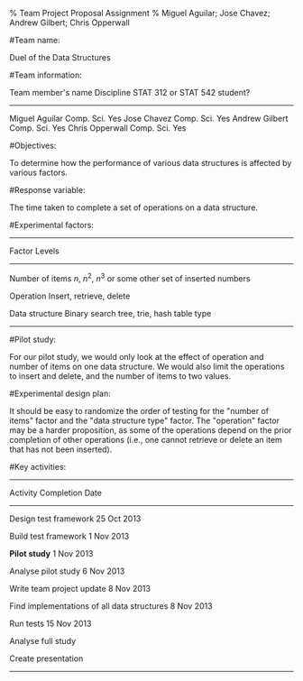 % Team Project Proposal Assignment
% Miguel Aguilar; Jose Chavez; Andrew Gilbert; Chris Opperwall

#Team name:

Duel of the Data Structures

#Team information:

Team member's name  Discipline  STAT 312 or STAT 542 student?
------------------  ----------  -----------------------------
Miguel Aguilar      Comp. Sci.  Yes
Jose Chavez         Comp. Sci.  Yes
Andrew Gilbert      Comp. Sci.  Yes
Chris Opperwall     Comp. Sci.  Yes

#Objectives:

To determine how the performance of various data structures is affected by
various factors.

#Response variable:

The time taken to complete a set of operations on a data structure.

#Experimental factors:

---------------------------------------------------------------
Factor            Levels
---------------   ---------------------------------------------
Number of items   $n$, $n^2$, $n^3$ or some other set of
inserted          numbers

Operation         Insert, retrieve, delete

Data structure    Binary search tree, trie, hash table
type

---------------------------------------------------------------

#Pilot study:

For our pilot study, we would only look at the effect of operation and number
of items on one data structure. We would also limit the operations to insert
and delete, and the number of items to two values.

#Experimental design plan:

It should be easy to randomize the order of testing for the "number of items"
factor and the "data structure type" factor.  The "operation" factor may be a
harder proposition, as some of the operations depend on the prior completion of
other operations (i.e., one cannot retrieve or delete an item that has not been
inserted).


#Key activities:

---------------------------------------------------------------
Activity                                     Completion Date
-------------------------------------------- ------------------
Design test framework                        25 Oct 2013

Build test framework                         1 Nov 2013

**Pilot study**                              1 Nov 2013

Analyse pilot study                          6 Nov 2013

Write team project update                    8 Nov 2013

Find implementations of all data structures  8 Nov 2013

Run tests                                    15 Nov 2013

Analyse full study                           

Create presentation

---------------------------------------------------------------
